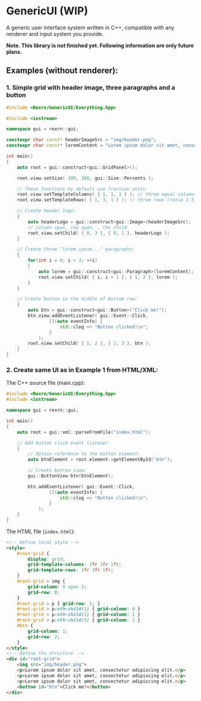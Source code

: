# GenericUI (WIP)

A generic user interface system written in C++, compatible with any renderer and input system you provide.

**Note. This library is not finished yet. Following information are only future plans.**

## Examples (without renderer):

### 1. Simple grid with header image, three paragraphs and a button

```cpp
#include <Rexrn/GenericUI/Everything.hpp>

#include <iostream>

namespace gui = rexrn::gui;

constexpr char const* headerImageSrc = "img/header.png";
constexpr char const* loremContent = "Lorem ipsum dolor sit amet, consectetur adipiscing elit.";

int main()
{
	auto root = gui::construct<gui::GridPanel>();

	root.view.setSize( 100, 100, gui::Size::Percents );

	// These functions by default use fraction units.
	root.view.setTemplateColumns( { 1, 1, 1 } ); // three equal columns (ratio 1:1:1)
	root.view.setTemplateRows( { 1, 3, 1 } ); // three rows (ratio 1:3:1)

	// Create header logo:
	{
		auto headerLogo = gui::construct<gui::Image>(headerImageSrc);
		// column span, row span, , the child
		root.view.setChild( { 0, 3 }, { 0, 1 }, headerLogo );
	}

	// Create three "lorem ipsum..." paragraphs:
	{
		for(int i = 0; i < 3; ++i)
		{
			auto lorem = gui::construct<gui::Paragraph>(loremContent);
			root.view.setChild( { i, i + 1 }, { 1, 2 }, lorem );
		}
	}	

	// Create button in the middle of bottom row:
	{
		auto btn = gui::construct<gui::Button>("Click me!");
		btn.view.addEventListener( gui::Event::Click,
				[](auto eventInfo) {
					std::clog << "Button clicked!\n";
				}
			);
		root.view.setChild( { 1, 2 }, { 2, 3 }, btn );
	}
}
```

### 2. Create same UI as in Example 1 from HTML/XML:

The C++ source file (main.cpp):

```cpp
#include <Rexrn/GenericUI/Everything.hpp>
#include <iostream>

namespace gui = rexrn::gui;

int main()
{
	auto root = gui::xml::parseFromFile("index.html");

	// Add button click event listener:
	{
		// Optain reference to the button element:
		auto btnElement = root.element->getElementById("btn");

		// Create button view:
		gui::ButtonView btn(btnElement);

		btn.addEventListener( gui::Event::Click,
				[](auto eventInfo) {
					std::clog << "Button clicked!\n";
				}
			);
	}
}
```

The HTML file (`index.html`):

```html
<!-- Define local style -->
<style>
	#root-grid {
		display: grid;
		grid-template-columns: 1fr 1fr 1fr;
		grid-template-rows: 1fr 3fr 1fr;
	}
	#root-grid > img {
		grid-column: 0 span 3;
		grid-row: 0;
	}
	#root-grid > p { grid-row: 1; }
	#root-grid > p:nth-child(1) { grid-column: 0 }
	#root-grid > p:nth-child(2) { grid-column: 1 }
	#root-grid > p:nth-child(3) { grid-column: 2 }
	#btn {
		grid-column: 1;
		grid-row: 2;
	}
</style>
<!-- Define the structure -->
<div id="root-grid">
	<img src="img/header.png">
	<p>Lorem ipsum dolor sit amet, consectetur adipiscing elit.</p>
	<p>Lorem ipsum dolor sit amet, consectetur adipiscing elit.</p>
	<p>Lorem ipsum dolor sit amet, consectetur adipiscing elit.</p>
	<button id="btn">Click me!</button>
</div>
```